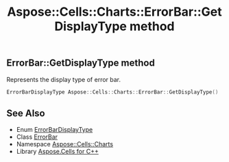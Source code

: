 ﻿---
title: Aspose::Cells::Charts::ErrorBar::GetDisplayType method
linktitle: GetDisplayType
second_title: Aspose.Cells for C++ API Reference
description: 'Aspose::Cells::Charts::ErrorBar::GetDisplayType method. Represents the display type of error bar in C++.'
type: docs
weight: 800
url: /cpp/aspose.cells.charts/errorbar/getdisplaytype/
---
## ErrorBar::GetDisplayType method


Represents the display type of error bar.

```cpp
ErrorBarDisplayType Aspose::Cells::Charts::ErrorBar::GetDisplayType()
```

## See Also

* Enum [ErrorBarDisplayType](../../errorbardisplaytype/)
* Class [ErrorBar](../)
* Namespace [Aspose::Cells::Charts](../../)
* Library [Aspose.Cells for C++](../../../)
